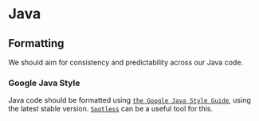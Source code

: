 # Java

## Formatting

We should aim for consistency and predictability across our Java code.

### Google Java Style

Java code should be formatted using
[`the Google Java Style Guide`](https://google.github.io/styleguide/javaguide.html),
using the latest
stable version.
[`Spotless`](https://github.com/diffplug/spotless) can be a useful
tool for this.
